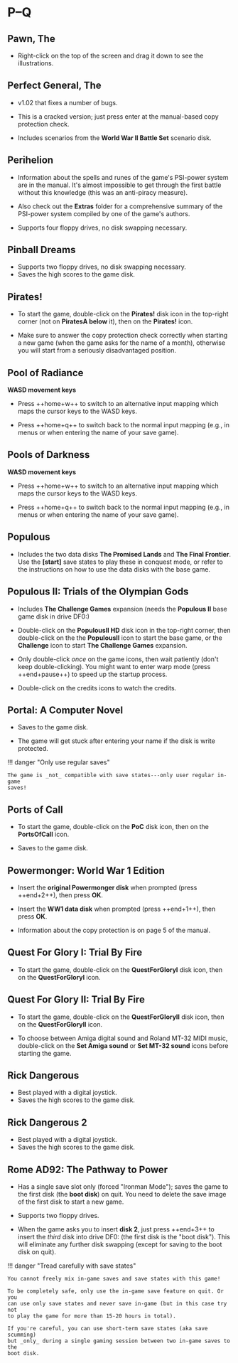 # P–Q

## Pawn, The

- Right-click on the top of the screen and drag it down to see the
  illustrations.


## Perfect General, The

- v1.02 that fixes a number of bugs.

- This is a cracked version; just press enter at the manual-based copy
  protection check.

- Includes scenarios from the **World War II Battle Set** scenario disk.


## Perihelion

- Information about the spells and runes of the game's PSI-power system
  are in the manual. It's almost impossible to get through the first battle
  without this knowledge (this was an anti-piracy measure).

- Also check out the **Extras** folder for a comprehensive summary of the
  PSI-power system compiled by one of the game's authors.

- Supports four floppy drives, no disk swapping necessary.


## Pinball Dreams

- Supports two floppy drives, no disk swapping necessary.
- Saves the high scores to the game disk.


## Pirates!

- To start the game, double-click on the **Pirates!** disk icon in the
  top-right corner (not on **PiratesA below** it), then on the **Pirates!**
  icon.

- Make sure to answer the copy protection check correctly when starting a new
  game (when the game asks for the name of a month), otherwise you will start
  from a seriously disadvantaged position.


## Pool of Radiance

**WASD movement keys**

- Press ++home+w++ to switch to an alternative input mapping which maps the
  cursor keys to the WASD keys.

- Press ++home+q++ to switch back to the normal input mapping (e.g., in menus
  or when entering the name of your save game).


## Pools of Darkness

**WASD movement keys**

- Press ++home+w++ to switch to an alternative input mapping which maps the
  cursor keys to the WASD keys.

- Press ++home+q++ to switch back to the normal input mapping (e.g., in menus
  or when entering the name of your save game).


## Populous

- Includes the two data disks **The Promised Lands** and **The Final
  Frontier**. Use the **[start]** save states to play these in conquest
  mode, or refer to the instructions on how to use the data disks with the
  base game.


## Populous II: Trials of the Olympian Gods

- Includes **The Challenge Games** expansion (needs the **Populous II** base
  game disk in drive DF0:)

- Double-click on the **PopulousII HD** disk icon in the top-right corner,
  then double-click on the the **PopulousII** icon to start the base game, or
  the **Challenge** icon to start **The Challenge Games** expansion.

- Only double-click _once_ on the game icons, then wait patiently (don't keep
  double-clicking). You might want to enter warp mode (press ++end+pause++) to
  speed up the startup process.

- Double-click on the credits icons to watch the credits.


## Portal: A Computer Novel

- Saves to the game disk.

- The game will get stuck after entering your name if the disk is write
  protected.

!!! danger "Only use regular saves"

    The game is _not_ compatible with save states---only user regular in-game
    saves!


## Ports of Call

- To start the game, double-click on the **PoC** disk icon, then on the
  **PortsOfCall** icon.

- Saves to the game disk.


## Powermonger: World War 1 Edition

- Insert the **original Powermonger disk** when prompted (press
  ++end+2++), then press **OK**.

- Insert the **WW1 data disk** when prompted (press ++end+1++), then press
  **OK**.

- Information about the copy protection is on page 5 of the manual.


## Quest For Glory I: Trial By Fire

- To start the game, double-click on the **QuestForGloryI** disk icon, then on
  the **QuestForGloryI** icon.


## Quest For Glory II: Trial By Fire

- To start the game, double-click on the **QuestForGloryII** disk icon, then
  on the **QuestForGloryII** icon.

- To choose between Amiga digital sound and Roland MT-32 MIDI music,
  double-click on the **Set Amiga sound** or **Set MT-32 sound** icons
  before starting the game.


## Rick Dangerous

- Best played with a digital joystick.
- Saves the high scores to the game disk.


## Rick Dangerous 2

- Best played with a digital joystick.
- Saves the high scores to the game disk.


## Rome AD92: The Pathway to Power

- Has a single save slot only (forced "Ironman Mode"); saves the game to the
  first disk (the **boot disk**) on quit. You need to delete the save image of
  the first disk to start a new game.

- Supports two floppy drives.

- When the game asks you to insert **disk 2**, just press ++end+3++ to insert
  the _third_ disk into drive DF0: (the first disk is the "boot disk"). This
  will eliminate any further disk swapping (except for saving to the boot
  disk on quit).
 
!!! danger "Tread carefully with save states"

    You cannot freely mix in-game saves and save states with this game!

    To be completely safe, only use the in-game save feature on quit. Or you
    can use only save states and never save in-game (but in this case try not
    to play the game for more than 15-20 hours in total).

    If you're careful, you can use short-term save states (aka save scumming)
    but _only_ during a single gaming session between two in-game saves to the
    boot disk.
